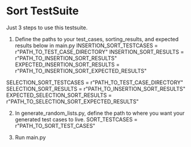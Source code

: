 <h1>Sort TestSuite</h1>
Just 3 steps to use this testsuite.

1. Define the paths to your test_cases, sorting_results, and expected results below in main.py
  INSERTION_SORT_TESTCASES = r"PATH_TO_TEST_CASE_DIRECTORY"
  INSERTION_SORT_RESULTS = r"PATH_TO_INSERTION_SORT_RESULTS"
  EXPECTED_INSERTION_SORT_RESULTS = r"PATH_TO_INSERTION_SORT_EXPECTED_RESULTS"

  SELECTION_SORT_TESTCASES = r"PATH_TO_TEST_CASE_DIRECTORY"
  SELECTION_SORT_RESULTS = r"PATH_TO_INSERTION_SORT_RESULTS"
  EXPECTED_SELECTION_SORT_RESULTS = r"PATH_TO_SELECTION_SORT_EXPECTED_RESULTS"

2. In generate_random_lists.py, define the path to where you want your generated test cases to live.
SORT_TESTCASES = r"PATH_TO_SORT_TEST_CASES"

3. Run main.py
